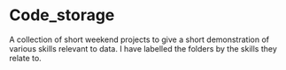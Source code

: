 # Code_storage
A collection of short weekend projects to give a short demonstration of various skills relevant to data. I have labelled the folders by the skills they relate to.
